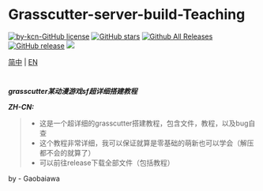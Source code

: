 # Grasscutter-server-build-Teaching

[![by-kcn-GitHub license](https://img.shields.io/github/license/Gaobaiawa/Grasscutter-Super-detailed-construction-tutorial)](https://github.com/Gaobaiawa/Grasscutter-Super-detailed-construction-tutorial/blob/main/LICENSE) 
 [![GitHub stars](https://img.shields.io/github/stars/Gaobaiawa/Grasscutter-Super-detailed-construction-tutorial)](https://github.com/Gaobaiawa/Grasscutter-Super-detailed-construction-tutorial/stargazers) 
 [![Github All Releases](https://img.shields.io/github/downloads/Gaobaiawa/Grasscutter-Super-detailed-construction-tutorial/total.svg)](https://github.com/Gaobaiawa/Grasscutter-Super-detailed-construction-tutorial/releases) 
 [![GitHub release](https://img.shields.io/github/v/release/Gaobaiawa/Grasscutter-Super-detailed-construction-tutorial)](https://github.com/Gaobaiawa/Grasscutter-Super-detailed-construction-tutorial/releases/latest)
    <a href="https://github.com/Gaobaiawa/Grasscutter-Super-detailed-construction-tutorial/network/members"><img src="https://img.shields.io/github/forks/Gaobaiawa/Grasscutter-Super-detailed-construction-tutorial.svg?color=blue&logo=github"></a>

[简中](README.md) | [EN](README_en-US..md)
# 
**_grasscutter某动漫游戏sf超详细搭建教程_**

**_ZH-CN:_**
> - 这是一个超详细的grasscutter搭建教程，包含文件，教程，以及bug自查
> - 这个教程非常详细，我可以保证就算是零基础的萌新也可以学会（解压都不会的就算了）
> - 可以前往release下载全部文件（包括教程）

by - Gaobaiawa
